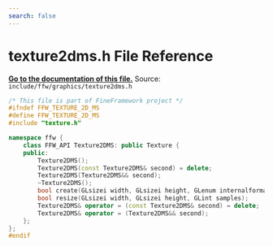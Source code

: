 ```yaml
---
search: false
---
```


# texture2dms.h File Reference

**[Go to the documentation of this file.](texture2dms_8h.md)**
Source: `include/ffw/graphics/texture2dms.h`

    
    
    
    
    
    
    
    
    
    
    
```cpp
/* This file is part of FineFramework project */
#ifndef FFW_TEXTURE_2D_MS
#define FFW_TEXTURE_2D_MS
#include "texture.h"

namespace ffw {
    class FFW_API Texture2DMS: public Texture {
    public:
        Texture2DMS();
        Texture2DMS(const Texture2DMS& second) = delete;
        Texture2DMS(Texture2DMS&& second);
        ~Texture2DMS();
        bool create(GLsizei width, GLsizei height, GLenum internalformat, GLenum format, GLenum pixelformat, GLint samples);
        bool resize(GLsizei width, GLsizei height, GLint samples);
        Texture2DMS& operator = (const Texture2DMS& second) = delete;
        Texture2DMS& operator = (Texture2DMS&& second);
    };
};
#endif
```


    
  
